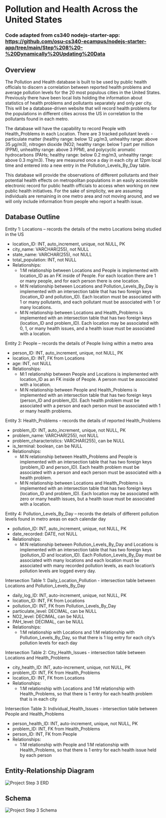 # Pollution and Health Across the United States

### Code adapted from cs340 nodejs-starter-app: https://github.com/osu-cs340-ecampus/nodejs-starter-app/tree/main/Step%208%20-%20Dynamically%20Updating%20Data

## Overview

The Pollution and Health database is built to be used by public health officials to discern 
a correlation between reported health problems and average pollution levels for the 20 most 
populous cities in the United States. Previously there have been local lists holding the 
information about statistics of health problems and pollutants separately and only per city. 
This will be a database-driven website that will record health problems for the populations 
in different cities across the US in correlation to the pollutants found in each metro. 

The database will have the capability to record People with Health_Problems in each Location. 
There are 3 tracked pollutant levels - particulate matter (healthy range: below 12 μg/m3, 
unhealthy range: above 35 μg/m3), nitrogen dioxide (NO2; healthy range: below 1 part per million 
(PPM), unhealthy range: above 3 PPM), and polycyclic aromatic hydrocarbons (PAHs; healthy range: 
below 0.2 mg/m3, unhealthy range: above 0.3 mg/m3). They are measured once a day in each city at 
12pm local time and entered into a new entry in the Pollution_Levels_By_Day table. 

This database will provide the observations of different pollutants and their potential health 
effects on metropolitan populations in an easily accessible electronic record for public health 
officials to access when working on new public health initiatives. For the sake of simplicity, 
we are assuming individuals are remaining in one metro area and not moving around, and we will 
only include information from people who report a health issue.

## Database Outline

Entity 1: Locations – records the details of the metro Locations being studied in the US
  - location_ID: INT, auto_increment, unique, not NULL, PK
  - city_name: VARCHAR(255), not NULL
  - state_name: VARCHAR(255), not NULL
  - total_population: INT, not NULL
  - Relationships:
    - 1:M relationship between Locations and People is implemented with location_ID as an FK inside 
    of People. For each location there are 1 or many people, and for each person there is one location.
    - M:N relationship between Locations and Pollution_Levels_By_Day is implemented with an intersection 
    table that has two foreign keys (location_ID and pollution_ID). Each location must be associated with 
    1 or many pollutants, and each pollutant must be associated with 1 or many locations.
    - M:N relationship between Locations and Health_Problems is implemented with an intersection table 
    that has two foreign keys (location_ID and problem_ID). Each location may be associated with 0, 1, 
    or many health issues, and a health issue must be associated with a location.

Entity 2: People – records the details of People living within a metro area
  - person_ID: INT, auto_increment, unique, not NULL, PK
  - location_ID: INT, FK from Locations
  - age: INT, not NULL
  - Relationships:
    - M:1 relationship between People and Locations is implemented with location_ID as an FK inside of 
    People. A person must be associated with a location.
    - M:N relationship between People and Health_Problems is implemented with an intersection table 
    that has two foreign keys (person_ID and problem_ID). Each health problem must be associated with a 
    person and each person must be associated with 1 or many health problems.

Entity 3: Health_Problems – records the details of reported Health_Problems
  - problem_ID: INT, auto_increment, unique, not NULL, PK
  - problem_name: VARCHAR(255), not NULL
  - problem_characteristics: VARCHAR(255), can be NULL
  - is_terminal: boolean, can be NULL
  - Relationships:
    - M:N relationship between Health_Problems and People is implemented with an intersection table 
    that has two foreign keys (problem_ID and person_ID). Each health problem must be associated with 
    a person and each person must be associated with a health problem.
    - M:N relationship between Locations and Health_Problems is implemented with an intersection table 
    that has two foreign keys (location_ID and problem_ID). Each location may be associated with zero 
    or many health issues, but a health issue must be associated with a location.

Entity 4: Pollution_Levels_By_Day – records the details of different pollution levels found in metro areas on each calendar day
  - pollution_ID: INT, auto_increment, unique, not NULL, PK
  - date_recorded: DATE, not NULL
  - Relationships:
    - M:N relationship between Pollution_Levels_By_Day and Locations is implemented with an intersection 
    table that has two foreign keys (pollution_ID and location_ID). Each Pollution_Levels_By_Day must be 
    associated with many locations and each location must be associated with many recorded pollution levels, 
    as each location’s pollution levels are logged every day.

Intersection Table 1: Daily_Location_Pollution - intersection table between Locations and Pollution_Levels_By_Day
  - daily_log_ID: INT, auto-increment, unique, not NULL, PK
  - location_ID: INT, FK from Locations
  - pollution_ID: INT, FK from Pollution_Levels_By_Day
  - particulate_level: DECIMAL, can be NULL
  - NO2_level: DECIMAL, can be NULL
  - PAH_level: DECIMAL, can be NULL
  - Relationships:
    - 1:M relationship with Locations and 1:M relationship with Pollution_Levels_By_Day, so that there is 1 log 
    entry for each city’s pollution levels for each day

Intersection Table 2: City_Health_Issues - intersection table between Locations and Health_Problems
  - city_health_ID: INT, auto-increment, unique, not NULL, PK
  - problem_ID: INT, FK from Health_Problems
  - location_ID: INT, FK from Locations
  - Relationships:
    - 1:M relationship with Locations and 1:M relationship with Health_Problems, so that there is 1 entry for 
    each health problem that is in each city

Intersection Table 3: Individual_Health_Issues - intersection table between People and Health_Problems
  - person_health_ID: INT, auto-increment, unique, not NULL, PK
  - problem_ID: INT, FK from Health_Problems
  - person_ID: INT, FK from People
  - Relationships:
    - 1:M relationship with People and 1:M relationship with Health_Problems, so that there is 1 entry 
    for each health issue held by each person
    
## Entity-Relationship Diagram
![Project Step 3 ERD](https://user-images.githubusercontent.com/85050071/222992378-a3211375-0bda-48c6-920d-397288f8f47a.png)

## Schema
![Project Step 3 Schema](https://user-images.githubusercontent.com/85050071/222992399-6ed26ec3-8815-4561-b074-1a6c3de9deb8.png)
